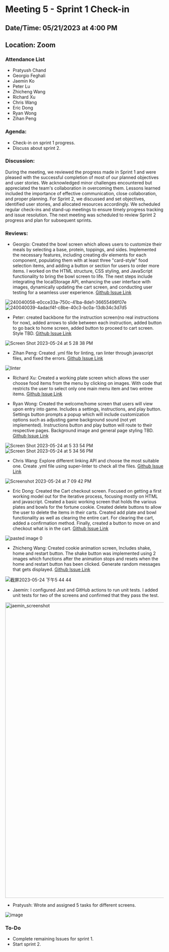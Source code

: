 # Meeting 5 - Sprint 1 Check-in
## Date/Time: 05/21/2023 at 4:00 PM
## Location: Zoom

### Attendance List
- Pratyush Chand
- Georgio Feghali
- Jaemin Ko
- Peter Lu
- Zhicheng Wang
- Richard Xu
- Chris Wang
- Eric Dong
- Ryan Wong
- Zihan Peng

### Agenda:
- Check-in on sprint 1 progress.
- Discuss about sprint 2.

### Discussion:
During the meeting, we reviewed the progress made in Sprint 1 and were pleased with the successful completion of most of our planned objectives and user stories. We acknowledged minor challenges encountered but appreciated the team's collaboration in overcoming them. Lessons learned included the importance of effective communication, close collaboration, and proper planning. For Sprint 2, we discussed and set objectives, identified user stories, and allocated resources accordingly. We scheduled regular check-ins and stand-up meetings to ensure timely progress tracking and issue resolution. The next meeting was scheduled to review Sprint 2 progress and plan for subsequent sprints.

### Reviews:

- Georgio: Created the bowl screen which allows users to customize their meals by selecting a base, protein, toppings, and sides. Implemented the necessary features, including creating div elements for each component, populating them with at least three "card-style" food selection items, and adding a button or section for users to order more items. I worked on the HTML structure, CSS styling, and JavaScript functionality to bring the bowl screen to life. The next steps include integrating the localStorage API, enhancing the user interface with images, dynamically updating the cart screen, and conducting user testing for a seamless user experience.
[Github Issue Link](https://github.com/cse110-sp23-group30/cse110-sp23-group30/issues/26)

![240040058-e0cce33a-750c-41ba-8de1-36655496f07e](https://github.com/cse110-sp23-group30/cse110-sp23-group30/assets/75293296/afa8f383-61d4-4c30-a798-bcf6ceacf74c)
![240040039-4adacf4f-c8be-40c3-bc0a-13db34c3d7d5](https://github.com/cse110-sp23-group30/cse110-sp23-group30/assets/75293296/5df7381f-fe38-4434-9f05-5dc527c08a49)


- Peter: created backbone for the instruction screen(no real instructions for now),  added arrows to slide between each instruction, added button to go back to home screen, added button to proceed to cart screen. Style TBD.
[Github Issue Link](https://github.com/cse110-sp23-group30/cse110-sp23-group30/issues/25)

![Screen Shot 2023-05-24 at 5 28 38 PM](https://github.com/cse110-sp23-group30/cse110-sp23-group30/assets/75293296/b956b43b-78b4-4e9b-b407-6fe626467196)


- Zihan Peng: Created .yml file for linting, ran linter through javascript files, and fixed the errors.
[Github Issue Link](https://github.com/cse110-sp23-group30/cse110-sp23-group30/issues/31)

![linter](https://github.com/cse110-sp23-group30/cse110-sp23-group30/assets/75293296/5646e429-a5ff-41a1-959d-a66a4d732ae8)


- Richard Xu: Created a working plate screen which allows the user choose food items from the menu by clicking on images. With code that restricts the user to select only one main menu item and two entree items.
[Github Issue Link](https://github.com/cse110-sp23-group30/cse110-sp23-group30/issues/48)

- Ryan Wong: Created the welcome/home screen that users will view upon entry into game. Includes a settings, instructions, and play button. Settings button prompts a popup which will include customization options such as adjusting game background sound (not yet implemented). Instructions button and play button will route to their respective pages. Background image and general page styling TBD.
[Github Issue Link](https://github.com/cse110-sp23-group30/cse110-sp23-group30/issues/24)

![Screen Shot 2023-05-24 at 5 33 54 PM](https://github.com/cse110-sp23-group30/cse110-sp23-group30/assets/75293296/148fd3b3-ba83-42ac-9d7d-7e8e82101dba)
![Screen Shot 2023-05-24 at 5 34 56 PM](https://github.com/cse110-sp23-group30/cse110-sp23-group30/assets/75293296/b0874c9d-fa88-4d07-a76d-9899757cf3e3)


- Chris Wang: Explore different linking API and choose the most suitable one. Create .yml file using super-linter to check all the files.
[Github Issue Link](https://github.com/cse110-sp23-group30/cse110-sp23-group30/issues/32)

![Screenshot 2023-05-24 at 7 09 42 PM](https://github.com/cse110-sp23-group30/cse110-sp23-group30/assets/75293296/ac68fe17-3c59-4a4f-89cc-df0331dd8681)

- Eric Dong: Created the Cart checkout screen. Focused on getting a first working model out for the iterative process, focusing mostly on HTML and javascript. Created a basic working screen that holds the various plates and bowls for the fortune cookie. Created delete buttons to allow the user to delete the items in their carts. Created add plate and bowl functionality as well as clearing the entire cart. For clearing the cart, added a confirmation method. Finally, created a button to move on and checkout what is in the cart.
[Github Issue Link](https://github.com/cse110-sp23-group30/cse110-sp23-group30/issues/28)

![pasted image 0](https://github.com/cse110-sp23-group30/cse110-sp23-group30/assets/75293296/2a71cd7e-ec9c-4db6-884b-9fd14832c737)


- Zhicheng Wang: Created cookie animation screen, Includes shake, home and restart button. The shake button was implemented using 2 images which functions after the animation stops and resets when the home and restart button has been clicked. Generate random messages that gets displayed.
[Github Issue Link](https://github.com/cse110-sp23-group30/cse110-sp23-group30/issues/29)

![截屏2023-05-24 下午5 44 44](https://github.com/cse110-sp23-group30/cse110-sp23-group30/assets/75293296/a561f84d-dd61-4ef9-bdfe-feb46def345d)


- Jaemin: I configured Jest and GitHub actions to run unit tests. I added unit tests for two of the screens and confirmed that they pass the test. 

<img width="938" alt="jaemin_screenshot" src="https://github.com/cse110-sp23-group30/cse110-sp23-group30/assets/10336857/791c5e57-d06b-4b68-aa0e-bbc92f741ec7">



- Pratyush: Wrote and assigned 5 tasks for different screens.

![image](https://github.com/cse110-sp23-group30/cse110-sp23-group30/assets/54123007/ebc5836f-725e-4c3e-a441-4a98ccc7a3b4)


 ### To-Do
 - Complete remaining Issues for sprint 1.
 - Start sprint 2.
